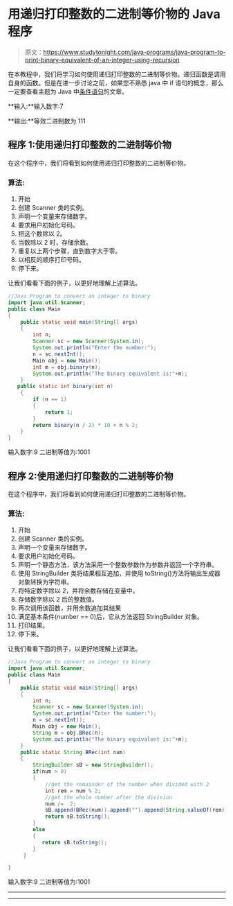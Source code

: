 # 用递归打印整数的二进制等价物的 Java 程序

> 原文：<https://www.studytonight.com/java-programs/java-program-to-print-binary-equivalent-of-an-integer-using-recursion>

在本教程中，我们将学习如何使用递归打印整数的二进制等价物。递归函数是调用自身的函数。但是在进一步讨论之前，如果您不熟悉 java 中 if 语句的概念，那么一定要查看主题为 Java 中[条件语句](https://www.studytonight.com/java/conditional-statement.php)的文章。

**输入:**输入数字:7

**输出:**等效二进制数为 111

## 程序 1:使用递归打印整数的二进制等价物

在这个程序中，我们将看到如何使用递归打印整数的二进制等价物。

### 算法:

1.  开始
2.  创建 Scanner 类的实例。
3.  声明一个变量来存储数字。
4.  要求用户初始化号码。
5.  把这个数除以 2。
6.  当数除以 2 时，存储余数。
7.  重复以上两个步骤，直到数字大于零。
8.  以相反的顺序打印号码。
9.  停下来。

让我们看看下面的例子，以更好地理解上述算法。

```java
//Java Program to convert an integer to binary
import java.util.Scanner;
public class Main
{
    public static void main(String[] args) 
    {
        int n;
        Scanner sc = new Scanner(System.in);
        System.out.println("Enter the number:");
        n = sc.nextInt();
        Main obj = new Main();
        int m = obj.binary(n);
        System.out.println("The binary equivalent is:"+m);
    }
   public static int binary(int n)
    {
        if (n == 1) 
        {
            return 1;
        }
        return binary(n / 2) * 10 + n % 2;
    }
}
```

输入数字:9
二进制等值为:1001

## 程序 2:使用递归打印整数的二进制等价物

在这个程序中，我们将看到如何使用递归打印整数的二进制等价物。

### 算法:

1.  开始
2.  创建 Scanner 类的实例。
3.  声明一个变量来存储数字。
4.  要求用户初始化号码。
5.  声明一个静态方法，该方法采用一个整数参数作为参数并返回一个字符串。
6.  使用 StringBuilder 类将结果相互追加，并使用 toString()方法将输出生成器对象转换为字符串。
7.  将特定数字除以 2，并将余数存储在变量中。
8.  存储数字除以 2 后的整数值。
9.  再次调用该函数，并用余数追加其结果
10.  满足基本条件(number == 0)后，它从方法返回 StringBuilder 对象。
11.  打印结果。
12.  停下来。

让我们看看下面的例子，以更好地理解上述算法。

```java
//Java Program to convert an integer to binary
import java.util.Scanner;
public class Main
{
    public static void main(String[] args) 
    {
        int n;
        Scanner sc = new Scanner(System.in);
        System.out.println("Enter the number:");
        n = sc.nextInt();
        Main obj = new Main();
        String m = obj.BRec(n);
        System.out.println("The binary equivalent is:"+m);
    }
    public static String BRec(int num)
    {
    	StringBuilder sB = new StringBuilder();  
        if(num > 0)
        {
            //get the remainder of the number when divided with 2
            int rem = num % 2;
            //get the whole number after the division
            num /=  2;
            sB.append(BRec(num)).append("").append(String.valueOf(rem));
            return sB.toString();
        }
        else 
        {
           return sB.toString();
        }
     }

}
```

输入数字:9
二进制等值为:1001

* * *

* * *
